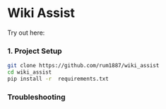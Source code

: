 # Wiki Assist

Try out here:


### 1. Project Setup

```bash
git clone https://github.com/rum1887/wiki_assist
cd wiki_assist
pip install -r  requirements.txt
```

### Troubleshooting
